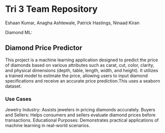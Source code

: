 # Tri 3 Team Repository

Eshaan Kumar, Anagha Ashtewale, Patrick Hastings, Ninaad Kiran


Diamond ML:

## Diamond Price Predictor
This project is a machine learning application designed to predict the price of diamonds based on various attributes such as carat, cut, color, clarity, and physical dimensions (depth, table, length, width, and height). It utilizes a trained model to estimate the price, allowing users to input diamond specifications and receive an accurate price prediction.This uses a seaborn dataset.

### Use Cases
Jewelry Industry: Assists jewelers in pricing diamonds accurately.
Buyers and Sellers: Helps consumers and sellers evaluate diamond prices before transactions.
Educational Purposes: Demonstrates practical applications of machine learning in real-world scenarios.
